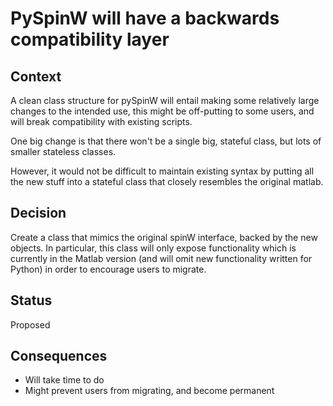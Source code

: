 # PySpinW will have a backwards compatibility layer

## Context

A clean class structure for pySpinW will entail making some relatively large changes to the intended use, this
might be off-putting to some users, and will break compatibility with existing scripts.

One big change is that there won't be a single big, stateful class, but lots of smaller stateless classes.

However, it would not be difficult to maintain existing syntax by putting all the new stuff into a stateful class that
closely resembles the original matlab.

## Decision

Create a class that mimics the original spinW interface, backed by the new objects. 
In particular, this class will only expose functionality which is currently in the Matlab version (and will omit new functionality written for Python) in order to encourage users to migrate.

## Status

Proposed


## Consequences

* Will take time to do
* Might prevent users from migrating, and become permanent
